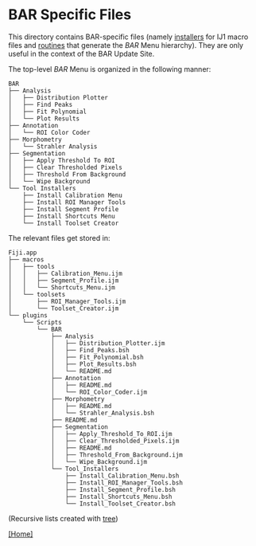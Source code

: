 # BAR Specific Files

This directory contains BAR-specific files (namely [installers](./installers/) for IJ1 macro files 
and [routines](./linkToFiji.sh) that generate the _BAR_ Menu hierarchy). They are only useful in the
context of the BAR Update Site.

The top-level _BAR_ Menu is organized in the following manner:

    BAR
    ├── Analysis
    │   ├── Distribution Plotter
    │   ├── Find Peaks
    │   ├── Fit Polynomial
    │   └── Plot Results
    ├── Annotation
    │   └── ROI Color Coder
    ├── Morphometry
    │   └── Strahler Analysis
    ├── Segmentation
    │   ├── Apply Threshold To ROI
    │   ├── Clear Thresholded Pixels
    │   ├── Threshold From Background
    │   └── Wipe Background
    └── Tool Installers
        ├── Install Calibration Menu
        ├── Install ROI Manager Tools
        ├── Install Segment Profile
        ├── Install Shortcuts Menu
        └── Install Toolset Creator


The relevant files get stored in:

    Fiji.app
    ├── macros
    │   ├── tools
    │   │   ├── Calibration_Menu.ijm
    │   │   ├── Segment_Profile.ijm
    │   │   └── Shortcuts_Menu.ijm
    │   └── toolsets
    │       ├── ROI_Manager_Tools.ijm
    │       └── Toolset_Creator.ijm
    └── plugins
        └── Scripts
            └── BAR
                ├── Analysis
                │   ├── Distribution_Plotter.ijm
                │   ├── Find_Peaks.bsh
                │   ├── Fit_Polynomial.bsh
                │   ├── Plot_Results.bsh
                │   └── README.md
                ├── Annotation
                │   ├── README.md
                │   └── ROI_Color_Coder.ijm
                ├── Morphometry
                │   ├── README.md
                │   └── Strahler_Analysis.bsh
                ├── README.md
                ├── Segmentation
                │   ├── Apply_Threshold_To_ROI.ijm
                │   ├── Clear_Thresholded_Pixels.ijm
                │   ├── README.md
                │   ├── Threshold_From_Background.ijm
                │   └── Wipe_Background.ijm
                └── Tool_Installers
                    ├── Install_Calibration_Menu.bsh
                    ├── Install_ROI_Manager_Tools.bsh
                    ├── Install_Segment_Profile.bsh
                    ├── Install_Shortcuts_Menu.bsh
                    └── Install_Toolset_Creator.bsh

(Recursive lists created with [tree](http://mama.indstate.edu/users/ice/tree/))

[ [Home] ](../README.md#scripts)